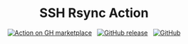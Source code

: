 <div align="center">

# SSH Rsync Action

[![Action on GH marketplace][marketplace badge]][marketplace] &nbsp;
[![GitHub release][release badge]][latest release] &nbsp;
[![GitHub][LICENSE badge]][LICENSE]
























[marketplace badge]: https://img.shields.io/badge/GitHub-Marketplace-lightblue.svg
[marketplace]: https://github.com/marketplace/actions/ssh-and-rsync-setup
[LICENSE badge]: https://img.shields.io/github/license/Pendect/action-rsyncer.svg
[LICENSE]: https://github.com/pranksteess/ssh-rsync-action/blob/main/LICENSE
[release badge]: https://img.shields.io/badge/release-v0.9-blue
[latest release]: https://github.com/pranksteess/ssh-rsync-action/releases/latest
